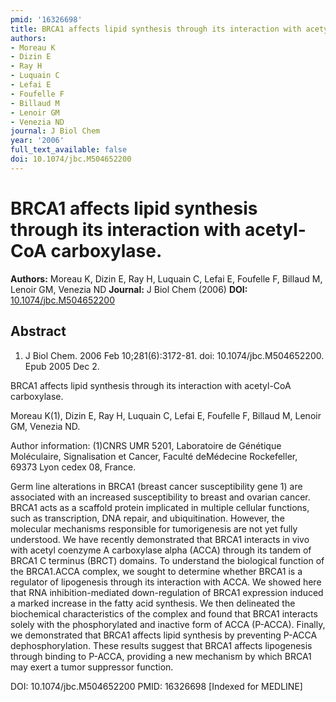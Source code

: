 ```yaml
---
pmid: '16326698'
title: BRCA1 affects lipid synthesis through its interaction with acetyl-CoA carboxylase.
authors:
- Moreau K
- Dizin E
- Ray H
- Luquain C
- Lefai E
- Foufelle F
- Billaud M
- Lenoir GM
- Venezia ND
journal: J Biol Chem
year: '2006'
full_text_available: false
doi: 10.1074/jbc.M504652200
---
```


# BRCA1 affects lipid synthesis through its interaction with acetyl-CoA carboxylase.
**Authors:** Moreau K, Dizin E, Ray H, Luquain C, Lefai E, Foufelle F, Billaud M, Lenoir GM, Venezia ND
**Journal:** J Biol Chem (2006)
**DOI:** [10.1074/jbc.M504652200](https://doi.org/10.1074/jbc.M504652200)

## Abstract

1. J Biol Chem. 2006 Feb 10;281(6):3172-81. doi: 10.1074/jbc.M504652200. Epub
2005  Dec 2.

BRCA1 affects lipid synthesis through its interaction with acetyl-CoA 
carboxylase.

Moreau K(1), Dizin E, Ray H, Luquain C, Lefai E, Foufelle F, Billaud M, Lenoir 
GM, Venezia ND.

Author information:
(1)CNRS UMR 5201, Laboratoire de Génétique Moléculaire, Signalisation et Cancer, 
Faculté deMédecine Rockefeller, 69373 Lyon cedex 08, France.

Germ line alterations in BRCA1 (breast cancer susceptibility gene 1) are 
associated with an increased susceptibility to breast and ovarian cancer. BRCA1 
acts as a scaffold protein implicated in multiple cellular functions, such as 
transcription, DNA repair, and ubiquitination. However, the molecular mechanisms 
responsible for tumorigenesis are not yet fully understood. We have recently 
demonstrated that BRCA1 interacts in vivo with acetyl coenzyme A carboxylase 
alpha (ACCA) through its tandem of BRCA1 C terminus (BRCT) domains. To 
understand the biological function of the BRCA1.ACCA complex, we sought to 
determine whether BRCA1 is a regulator of lipogenesis through its interaction 
with ACCA. We showed here that RNA inhibition-mediated down-regulation of BRCA1 
expression induced a marked increase in the fatty acid synthesis. We then 
delineated the biochemical characteristics of the complex and found that BRCA1 
interacts solely with the phosphorylated and inactive form of ACCA (P-ACCA). 
Finally, we demonstrated that BRCA1 affects lipid synthesis by preventing P-ACCA 
dephosphorylation. These results suggest that BRCA1 affects lipogenesis through 
binding to P-ACCA, providing a new mechanism by which BRCA1 may exert a tumor 
suppressor function.

DOI: 10.1074/jbc.M504652200
PMID: 16326698 [Indexed for MEDLINE]
